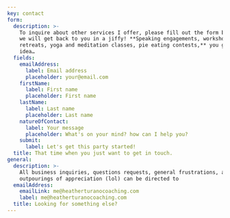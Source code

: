 ```yaml
---
key: contact
form:
  description: >-
    To inquire about other services I offer, please fill out the form below and
    we will get back to you in a jiffy! **Speaking engagements, workshops,
    retreats, yoga and meditation classes, pie eating contests,** you get the
    idea…
  fields:
    emailAddress:
      label: Email address
      placeholder: your@email.com
    firstName:
      label: First name
      placeholder: First name
    lastName:
      label: Last name
      placeholder: Last name
    natureOfContact:
      label: Your message
      placeholder: What's on your mind? how can I help you?
    submit:
      label: Let's get this party started!
  title: That time when you just want to get in touch.
general:
  description: >-
    All business inquiries, questions requests, general frustrations, and wild
    outpourings of appreciation (lol) can be directed to
  emailAddress:
    emailLink: me@heatherturanocoaching.com
    label: me@heatherturanocoaching.com
  title: Looking for something else?
---
```


